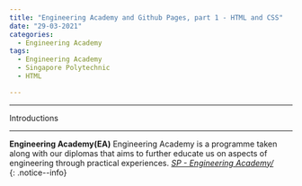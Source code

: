 ```yaml
---
title: "Engineering Academy and Github Pages, part 1 - HTML and CSS"
date: "29-03-2021"
categories:
  - Engineering Academy
tags:
  - Engineering Academy
  - Singapore Polytechnic
  - HTML

---
```


***

Introductions

***

**Engineering Academy(EA)** Engineering Academy is a programme taken along with our diplomas that aims to further educate us on aspects of engineering through practical experiences. 
<cite><a href="https://www.sp.edu.sg/engineering-cluster/engineering-academy">SP - Engineering Academy/</a></cite>  
{: .notice--info}


